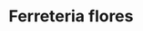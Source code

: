 ---
title: "Ferreteria flores"
url: /villa-emiliano-zapata-el-carrizal/ferreteria-flores/
shop: Eisenwaren
---